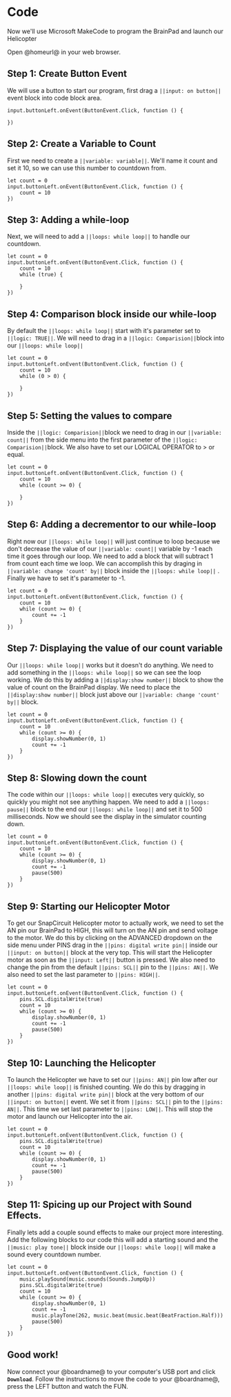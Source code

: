 # Code

Now we'll use Microsoft MakeCode to program the BrainPad and launch our Helicopter

Open @homeurl@ in your web browser.

## Step 1: Create Button Event
We will use a button to start our program, first drag a ``||input: on button||`` event block into code block area. 

```blocks
input.buttonLeft.onEvent(ButtonEvent.Click, function () {
	
})
```

## Step 2: Create a Variable to Count
First we need to create a ``||variable: variable||``. We'll name it count and set it 10, so we can use this number to countdown from. 

```blocks
let count = 0
input.buttonLeft.onEvent(ButtonEvent.Click, function () {
    count = 10
})
```

## Step 3: Adding a while-loop
Next, we will need to add a ``||loops: while loop||`` to handle our countdown. 

```blocks
let count = 0
input.buttonLeft.onEvent(ButtonEvent.Click, function () {
    count = 10
    while (true) {
    	
    }
})
```

## Step 4: Comparison block inside our while-loop
By default the ``||loops: while loop||`` start with it's parameter set to ``||logic: TRUE||``. We will need to drag in a ``||logic: Comparision||``block into our ``||loops: while loop||``

```blocks
let count = 0
input.buttonLeft.onEvent(ButtonEvent.Click, function () {
    count = 10
    while (0 > 0) {
    	
    }
})
```

## Step 5: Setting the values to compare
Inside the ``||logic: Comparision||``block we need to drag in our ``||variable: count||`` from the side menu into the first parameter of the ``||logic: Comparision||``block. We also have to set our LOGICAL OPERATOR to > or equal. 


```blocks
let count = 0
input.buttonLeft.onEvent(ButtonEvent.Click, function () {
    count = 10
    while (count >= 0) {
    	
    }
})
```

## Step 6: Adding a decrementor to our while-loop
Right now our ``||loops: while loop||`` will just continue to loop because we don't decrease the value of our ``||variable: count||`` variable by -1 each time it goes through our loop. We need to add a block that will subtract 1 from count each time we loop. We can accomplish this by draging in ``||variable: change 'count' by||`` block inside the ``||loops: while loop||`` . Finally we have to set it's parameter to -1.

```blocks
let count = 0
input.buttonLeft.onEvent(ButtonEvent.Click, function () {
    count = 10
    while (count >= 0) {
        count += -1
    }
})
```

## Step 7: Displaying the value of our count variable
Our ``||loops: while loop||`` works but it doesn't do anything. We need to add something in the ``||loops: while loop||`` so we can see the loop working. We do this by adding a ``||display:show number||`` block to show the value of count on the BrainPad display. We need to place the  ``||display:show number||`` block just above our ``||variable: change 'count' by||`` block.

```blocks
let count = 0
input.buttonLeft.onEvent(ButtonEvent.Click, function () {
    count = 10
    while (count >= 0) {
        display.showNumber(0, 1)
        count += -1
    }
})
```

## Step 8: Slowing down the count
The code within our ``||loops: while loop||`` executes very quickly, so quickly you might not see anything happen. We need to add a ``||loops: pause||`` block to the end our ``||loops: while loop||`` and set it to 500 milliseconds. Now we should see the display in the simulator counting down. 

```blocks
let count = 0
input.buttonLeft.onEvent(ButtonEvent.Click, function () {
    count = 10
    while (count >= 0) {
        display.showNumber(0, 1)
        count += -1
        pause(500)
    }
})
```

## Step 9: Starting our Helicopter Motor
To get our SnapCircuit Helicopter motor to actually work, we need to set the AN pin our BrainPad to HIGH, this will turn on the AN pin and send voltage to the motor. We do this by clicking on the ADVANCED dropdown on the side menu under PINS drag in the ``||pins: digital write pin||`` inside our ``||input: on button||`` block at the very top. This will start the Helicopter motor as soon as the ``||input: Left||`` button is pressed. We also need to change the pin from the default ``||pins: SCL||`` pin to the  ``||pins: AN||``. We also need to set the last parameter to ``||pins: HIGH||``.

```blocks
let count = 0
input.buttonLeft.onEvent(ButtonEvent.Click, function () {
    pins.SCL.digitalWrite(true)
    count = 10
    while (count >= 0) {
        display.showNumber(0, 1)
        count += -1
        pause(500)
    }
})
```

## Step 10: Launching the Helicopter
To launch the Helicopter we have to set our ``||pins: AN||`` pin low after our ``||loops: while loop||`` is finished counting. We do this by dragging in another ``||pins: digital write pin||`` block at the very bottom of our ``||input: on button||`` event. We set it from ``||pins: SCL||`` pin to the ``||pins: AN||``. This time we set last parameter to ``||pins: LOW||``. This will stop the motor and launch our Helicopter into the air. 


```blocks
let count = 0
input.buttonLeft.onEvent(ButtonEvent.Click, function () {
    pins.SCL.digitalWrite(true)
    count = 10
    while (count >= 0) {
        display.showNumber(0, 1)
        count += -1
        pause(500)
    }
})
```

## Step 11: Spicing up our Project with Sound Effects. 
Finally lets add a couple sound effects to make our project more interesting. Add the following blocks to our code this will add a starting sound and the ``||music: play tone||`` block inside our ``||loops: while loop||`` will make a sound every countdown number. 

```blocks
let count = 0
input.buttonLeft.onEvent(ButtonEvent.Click, function () {
    music.playSound(music.sounds(Sounds.JumpUp))
    pins.SCL.digitalWrite(true)
    count = 10
    while (count >= 0) {
        display.showNumber(0, 1)
        count += -1
        music.playTone(262, music.beat(music.beat(BeatFraction.Half)))
        pause(500)
    }
})
```

## Good work!
Now connect your @boardname@ to your computer's USB port and click **`Download`**.
Follow the instructions to move the code to your @boardname@, press the LEFT button and watch the FUN.
